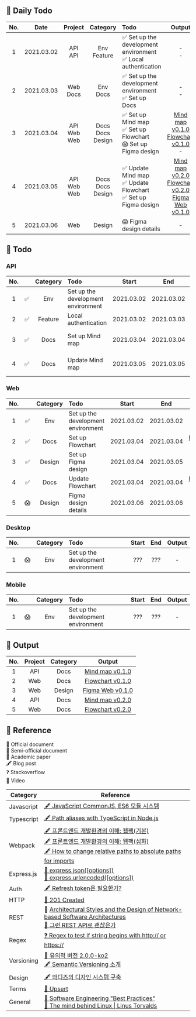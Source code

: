 ## 🐛 Daily Todo
|No.|Date|Project|Category|Todo|Output|
|:-:|:-:|:-:|:-:|:-|:-:|
|1|2021.03.02|API<br>API|Env<br>Feature|✅ Set up the development environment<br>✅ Local authentication|-<br>-|
|2|2021.03.03|Web<br>Docs|Env<br>Docs|✅ Set up the development environment<br>✅ Set up Docs|-<br>-|
|3|2021.03.04|API<br>Web<br>Web|Docs<br>Docs<br>Design|✅ Set up Mind map<br>✅ Set up Flowchart<br>😱 Set up Figma design|[Mind map v0.1.0](https://miro.com/app/board/o9J_lRGt3MI=/)<br>[Flowchart v0.1.0](https://miro.com/app/board/o9J_lRFb2fY=/)<br>-|
|4|2021.03.05|API<br>Web<br>Web|Docs<br>Docs<br>Design|✅ Update Mind map<br>✅ Update Flowchart<br>✅ Set up Figma design|[Mind map v0.2.0](https://miro.com/app/board/o9J_lRSwdrY=/)<br>[Flowchart v0.2.0](https://miro.com/app/board/o9J_lRRmIS0=/)<br>[Figma Web v0.1.0](https://www.figma.com/file/g0bEjP9dW18Zjpgch7nXHU/Web-v0.1.0?node-id=0%3A1)|
|5|2021.03.06|Web|Design|😱 Figma design details|-|
## 🦇 Todo
### API
|No.||Category|Todo|Start|End|Output|
|:-:|:-:|:-:|:-|:-:|:-:|:-:|
|1|✅|Env|Set up the development environment|2021.03.02|2021.03.02|-|
|2|✅|Feature|Local authentication|2021.03.02|2021.03.03|-|
|3|✅|Docs|Set up Mind map|2021.03.04|2021.03.04|[Mind map v0.1.0](https://miro.com/app/board/o9J_lRGt3MI=/)|
|4|✅|Docs|Update Mind map|2021.03.05|2021.03.05|[Mind map v0.2.0](https://miro.com/app/board/o9J_lRSwdrY=/)|

### Web
|No.||Category|Todo|Start|End|Output|
|:-:|:-:|:-:|:-|:-:|:-:|:-:|
|1|✅|Env|Set up the development environment|2021.03.02|2021.03.02|-|
|2|✅|Docs|Set up Flowchart|2021.03.04|2021.03.04|[Flowchart v0.1.0](https://miro.com/app/board/o9J_lRFb2fY=/)|
|3|✅|Design|Set up Figma design|2021.03.04|2021.03.05|[Figma Web v0.1.0](https://www.figma.com/file/g0bEjP9dW18Zjpgch7nXHU/Web-v0.1.0?node-id=0%3A1)|
|4|✅|Docs|Update Flowchart|2021.03.04|2021.03.04|[Flowchart v0.2.0](https://miro.com/app/board/o9J_lRRmIS0=/)|
|5|😱|Design|Figma design details|2021.03.06|2021.03.06|-|

### Desktop
|No.||Category|Todo|Start|End|Output|
|:-:|:-:|:-:|:-|:-:|:-:|:-:|
|1|😱|Env|Set up the development environment|???|???|-|
### Mobile
|No.||Category|Todo|Start|End|Output|
|:-:|:-:|:-:|:-|:-:|:-:|:-:|
|1|😱|Env|Set up the development environment|???|???|-|

## 🐫 Output
|No.|Project|Category|Output|
|:-:|:-:|:-:|:-:|
|1|API|Docs|[Mind map v0.1.0](https://miro.com/app/board/o9J_lRGt3MI=/)|
|2|Web|Docs|[Flowchart v0.1.0](https://miro.com/app/board/o9J_lRFb2fY=/)|
|3|Web|Design|[Figma Web v0.1.0](https://www.figma.com/file/g0bEjP9dW18Zjpgch7nXHU/Web-v0.1.0?node-id=0%3A1)|
|4|API|Docs|[Mind map v0.2.0](https://miro.com/app/board/o9J_lRSwdrY=/)|
|5|Web|Docs|[Flowchart v0.2.0](https://miro.com/app/board/o9J_lRRmIS0=/)|

## 🐊 Reference
📕 Official document  
📃 Semi-official document  
📝 Academic paper  
🖋 Blog post  
❓ Stackoverflow  
🎥 Video  

|Category|Reference|
|-|-|
|Javascript|[🖋 JavaScript CommonJS, ES6 모듈 시스템](https://bigstar-vlog.tistory.com/29)<br>|
|Typescript|[🖋 Path aliases with TypeScript in Node.js](https://dev.to/larswaechter/path-aliases-with-typescript-in-nodejs-4353)|
|Webpack|[🖋 프론트엔드 개발환경의 이해: 웹팩(기본)](https://jeonghwan-kim.github.io/series/2019/12/10/frontend-dev-env-webpack-basic.html)<br>[🖋 프론트엔드 개발환경의 이해: 웹팩(심화)](https://jeonghwan-kim.github.io/series/2020/01/02/frontend-dev-env-webpack-intermediate.html)<br>[🖋 How to change relative paths to absolute paths for imports](https://medium.com/@sherryhsu/how-to-change-relative-paths-to-absolute-paths-for-imports-32ba6cce18a5)
|Express.js|[📕 express.json([options])](https://expressjs.com/en/api.html#express.json)<br>[📕 express.urlencoded([options])](https://expressjs.com/en/api.html#express.urlencoded)|
|Auth|[🖋 Refresh token은 필요한가?](https://zzossig.io/posts/etc/what_is_the_point_of_refresh_token/)|
|HTTP|[📃 201 Created](https://developer.mozilla.org/en-US/docs/Web/HTTP/Status/201)|
|REST|📝 [Architectural Styles and the Design of Network-based Software Architectures](https://www.ics.uci.edu/~fielding/pubs/dissertation/top.htm)<br>[🎥 그런 REST API로 괜찮은가](https://www.youtube.com/watch?v=RP_f5dMoHFc)|
|Regex|[❓ Regex to test if string begins with http:// or https://](https://stackoverflow.com/questions/4643142/regex-to-test-if-string-begins-with-http-or-https)|
|Versioning|[📕 유의적 버전 2.0.0-ko2](https://semver.org/lang/ko/)<br>[🖋 Semantic Versioning 소개](https://spoqa.github.io/2012/12/18/semantic-versioning.html)|
|Design|[🖋 와디즈의 디자인 시스템 구축](https://medium.com/wadiz/%EC%99%80%EB%94%94%EC%A6%88%EC%9D%98-%EB%94%94%EC%9E%90%EC%9D%B8-%EC%8B%9C%EC%8A%A4%ED%85%9C-%EA%B5%AC%EC%B6%95-c7f32a948814)|
|Terms|[📃 Upsert](https://en.wiktionary.org/wiki/upsert)|
|General|[🎥 Software Engineering "Best Practices"](https://www.youtube.com/watch?v=gc8mDZwUlfo&t=5s)<br>[🎥 The mind behind Linux \| Linus Torvalds](https://www.youtube.com/watch?v=o8NPllzkFhE&t=157s)|